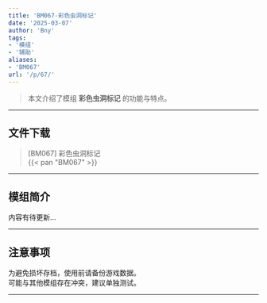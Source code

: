 ```yaml
---
title: 'BM067-彩色虫洞标记'
date: '2025-03-07'
author: 'Bny'
tags:
- '模组'
- '辅助'
aliases:
- 'BM067'
url: '/p/67/'
---
```


> 本文介绍了模组 **彩色虫洞标记** 的功能与特点。

---

## 文件下载

> [BM067] 彩色虫洞标记  
{{< pan "BM067" >}}  

---

## 模组简介

>  
内容有待更新...  

---

## 注意事项

>  
为避免损坏存档，使用前请备份游戏数据。  
可能与其他模组存在冲突，建议单独测试。  

---

